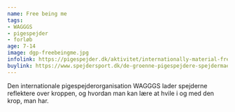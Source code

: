 ```yaml
---
name: Free being me
tags:
- WAGGGS
- pigespejder
- forløb
age: 7-14
image: dgp-freebeingme.jpg
infolink: https://pigespejder.dk/aktivitet/internationally-material-free-being-me/
buylink: https://www.spejdersport.dk/de-groenne-pigespejdere-spejdermaerke-free-being-me-wagggs
---
```

Den internationale pigespejderorganisation WAGGGS lader spejderne reflektere over kroppen, og hvordan man kan lære at hvile i og med den krop, man har.
